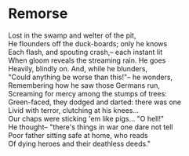 # Remorse  

Lost in the swamp and welter of the pit,  
He flounders off the duck-boards; only he knows  
Each flash, and spouting crash,– each instant lit  
When gloom reveals the streaming rain. He goes  
Heavily, blindly on. And, while he blunders,  
"Could anything be worse than this!"– he wonders,  
Remembering how he saw those Germans run,  
Screaming for mercy among the stumps of trees:  
Green-faced, they dodged and darted: there was one  
Livid with terror, clutching at his knees...  
Our chaps were sticking 'em like pigs... "O hell!"  
He thought– "there's things in war one dare not tell  
Poor father sitting safe at home, who reads  
Of dying heroes and their deathless deeds."  
